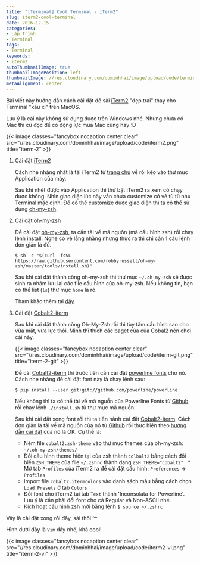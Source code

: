 ```yaml
---
title: "[Terminal] Cool Terminal - iTerm2"
slug: iterm2-cool-terminal
date: 2016-12-15
categories:
- Lập Trình
- Terminal
tags:
- Terminal
keywords:
- iterm2
autoThumbnailImage: true
thumbnailImagePosition: left
thumbnailImage: //res.cloudinary.com/dominhhai/image/upload/code/terminal.jpg
metaAlignment: center
---
```

Bài viết này hướng dẫn cách cài đặt để sài [iTerm2](https://www.iterm2.com/) "đẹp trai" thay cho Terminal "xấu xí" trên MacOS.

Lưu ý là cái này không sử dụng được trên Windows nhé. Nhưng chưa có Mac thì cứ đọc để có động lực mua Mac cũng hay :D

{{< image classes="fancybox nocaption center clear" src="//res.cloudinary.com/dominhhai/image/upload/code/iterm2.png" title="iterm-2" >}}

1. Cài đặt [iTerm2](https://www.iterm2.com/)

   Cách nhẹ nhàng nhất là tải iTerm2 từ [trang chủ](https://www.iterm2.com/downloads.html) về rồi kéo vào thư mục Application của máy.

   Sau khi nhét được vào Application thì thử bật iTerm2 ra xem có chạy được không. Nhìn giao diện lúc này vẫn chưa customize có vẻ tù tù như Terminal mặc định. Để có thể customize được giao diện thì ta có thể sử dụng [oh-my-zsh](http://ohmyz.sh/).

2. Cài đặt [oh-my-zsh](http://ohmyz.sh/)

   Để cài đặt [oh-my-zsh](http://ohmyz.sh/), ta cần tải về mã nguồn (mã cấu hình zsh) rồi chạy lệnh install. Nghe có vẻ lằng nhằng nhưng thực ra thì chỉ cần 1 câu lệnh đơn giản là đủ.

   ```shell
   $ sh -c "$(curl -fsSL https://raw.githubusercontent.com/robbyrussell/oh-my-zsh/master/tools/install.sh)"
   ```

   Sau khi cài đặt thành công oh-my-zsh thì thư mục `~/.oh-my-zsh` sẽ được sinh ra nhằm lưu lại các file cấu hình của oh-my-zsh.
   Nếu không tin, bạn có thể list (`ls`) thư mục `home` là rõ.

   Tham khảo thêm tại [đây](https://github.com/robbyrussell/oh-my-zsh#basic-installation)

3. Cài đặt [Cobalt2-iterm](https://github.com/wesbos/Cobalt2-iterm)

   Sau khi cài đặt thành công Oh-My-Zsh rồi thì tùy tâm cấu hình sao cho vừa mắt, vừa lực thôi. Mình thì thích các baget của của Cobal2 nên chơi cái này.

   {{< image classes="fancybox nocaption center clear" src="//res.cloudinary.com/dominhhai/image/upload/code/iterm-git.png" title="iterm-2-git" >}}

   Để cài [Cobalt2-iterm](https://github.com/wesbos/Cobalt2-iterm) thì trước tiên cần cài đặt [powerline fonts](https://powerline.readthedocs.io/en/latest/index.html) cho nó. Cách nhẹ nhàng để cài đặt font này là chạy lệnh sau:

   ```shell
   $ pip install --user git+git://github.com/powerline/powerline
   ```

   Nếu không thì ta có thể tài về mã nguồn của Powerline Fonts từ [Github](https://github.com/powerline/fonts) rồi chạy lệnh `./install.sh` từ thư mục mã nguồn.

   Sau khi cài đặt xong font rồi thì ta tiến hành cài đặt [Cobalt2-iterm](https://github.com/wesbos/Cobalt2-iterm). Cách đơn giản là tải về mã nguồn của nó từ [Github](https://github.com/wesbos/Cobalt2-iterm) rồi thực hiện theo [hướng dẫn cài đặt](https://github.com/wesbos/Cobalt2-iterm#step-by-step-installation) của nó là OK. Cụ thể là:

   * Ném file `cobalt2.zsh-theme` vào thư mục themes của oh-my-zsh: `~/.oh-my-zsh/themes/`
   * Đổi cấu hình theme hiện tại của zsh thành `colbalt2` bằng cách đổi biến `ZSH_THEME` của file `~/.zshrc` thành dạng `ZSH_THEME="cobalt2"`
   * Mở tab `Profiles` của iTerm2 ra để cài đặt cấu hình: `Preferences` ⇒ `Profiles`
   * Import file `cobalt2.itermcolors` vào danh sách màu bằng cách chọn `Load Presets` ở tab `Colors`
   * Đổi font cho iTerm2 tại tab `Text` thành 'Inconsolata for Powerline'. Lưu ý là cần phải đổi font cho cả Regular và Non-ASCII nhé.
   * Kích hoạt cấu hình zsh mới bằng lệnh `$ source ~/.zshrc`

Vậy là cài đặt xong rồi đấy, sài thôi ^^

Hình dưới đây là `Vim` đấy nhé, khá cool!

{{< image classes="fancybox nocaption center clear" src="//res.cloudinary.com/dominhhai/image/upload/code/iterm2-vi.png" title="iterm-2-vi" >}}

